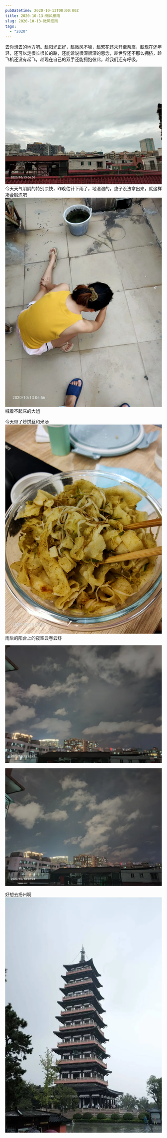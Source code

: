 ```yaml
---
pubDatetime: 2020-10-13T00:00:00Z
title: 2020-10-13-微风细雨
slug: 2020-10-13-微风细雨
tags:
  - "2020"
---
```


去你想去的地方吧。趁阳光正好，趁微风不噪，趁繁花还未开至荼蘼，趁现在还年轻，还可以走很长很长的路，还能诉说很深很深的思念，趁世界还不那么拥挤，趁飞机还没有起飞，趁现在自己的双手还能拥抱彼此，趁我们还有呼吸。

![](../../img/6904315-447f0c40d7bf20f3.jpg)
今天天气阴阴的特别凉快，昨晚估计下雨了，地湿湿的，垫子没法拿出来，就这样凑合锻炼吧
![](../../img/6904315-f9f3f2a45ed1301d.jpg)
喊着不起床的大姐

今天带了炒饼丝和米汤 ![](../../img/6904315-5ad979a307875d5d.jpg)
雨后的阳台上的夜空云卷云舒

![](../../img/6904315-86847f21c027d89f.jpg)

![](../../img/6904315-4d4f3a8a94b2edd5.jpg)

好想去扬州啊
![e1a7b202010101837266352_1800_500.jpeg](../../img/6904315-0d5cef9ce58aa4e4.jpeg)
